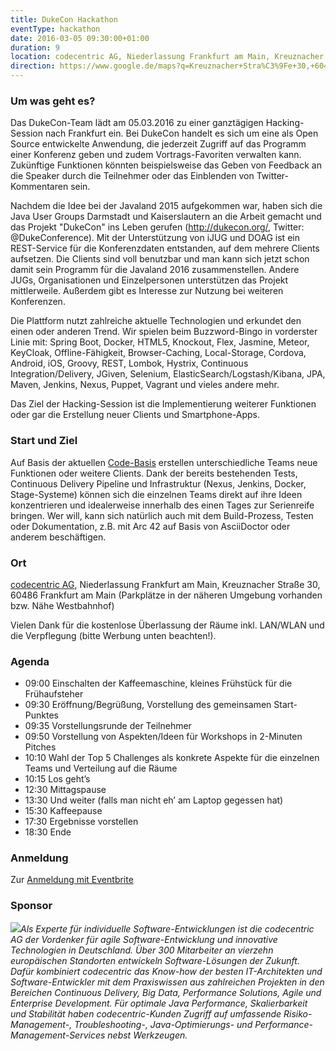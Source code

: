 ```yaml
---
title: DukeCon Hackathon
eventType: hackathon
date: 2016-03-05 09:30:00+01:00
duration: 9
location: codecentric AG, Niederlassung Frankfurt am Main, Kreuznacher Straße 30, 60486 Frankfurt am Main
direction: https://www.google.de/maps?q=Kreuznacher+Stra%C3%9Fe+30,+60486,+Frankfurt+am+Main,+Deutschland
---
```


### Um was geht es?

Das DukeCon-Team lädt am 05.03.2016 zu einer ganztägigen Hacking-Session nach Frankfurt ein. Bei DukeCon handelt es sich um eine als Open Source entwickelte Anwendung, die jederzeit Zugriff auf das Programm einer Konferenz geben und zudem Vortrags-Favoriten verwalten kann. Zukünftige Funktionen könnten beispielsweise das Geben von Feedback an die Speaker durch die Teilnehmer oder das Einblenden von Twitter-Kommentaren sein. 

Nachdem die Idee bei der Javaland 2015 aufgekommen war, haben sich die Java User Groups Darmstadt und Kaiserslautern an die Arbeit gemacht und das Projekt "DukeCon" ins Leben gerufen (http://dukecon.org/, Twitter: @DukeConference). Mit der Unterstützung von iJUG und DOAG ist ein REST-Service für die Konferenzdaten entstanden, auf dem mehrere Clients aufsetzen. Die Clients sind voll benutzbar und man kann sich jetzt schon damit sein Programm für die Javaland 2016 zusammenstellen. Andere JUGs, Organisationen und Einzelpersonen unterstützen das Projekt mittlerweile. Außerdem gibt es Interesse zur Nutzung bei weiteren Konferenzen.

Die Plattform nutzt zahlreiche aktuelle Technologien und erkundet den einen oder anderen Trend. Wir spielen beim Buzzword-Bingo in vorderster Linie mit: Spring Boot, Docker, HTML5, Knockout, Flex, Jasmine, Meteor, KeyCloak, Offline-Fähigkeit, Browser-Caching, Local-Storage, Cordova, Android, iOS, Groovy, REST, Lombok, Hystrix, Continuous Integration/Delivery, JGiven, Selenium, ElasticSearch/Logstash/Kibana, JPA, Maven, Jenkins, Nexus, Puppet, Vagrant und vieles andere mehr.

Das Ziel der Hacking-Session ist die Implementierung weiterer Funktionen oder gar die Erstellung neuer Clients und Smartphone-Apps.

### Start und Ziel

Auf Basis der aktuellen [Code-Basis](https://github.com/dukecon) erstellen unterschiedliche Teams neue Funktionen oder weitere Clients. Dank der bereits bestehenden Tests, Continuous Delivery Pipeline und Infrastruktur (Nexus, Jenkins, Docker, Stage-Systeme) können sich die einzelnen Teams direkt auf ihre Ideen konzentrieren und idealerweise innerhalb des einen Tages zur Serienreife bringen. Wer will, kann sich natürlich auch mit dem Build-Prozess, Testen oder Dokumentation, z.B. mit Arc 42 auf Basis von AsciiDoctor oder anderem beschäftigen.

### Ort

[codecentric AG](https://www.codecentric.de/), Niederlassung Frankfurt am Main, Kreuznacher Straße 30, 60486 Frankfurt am Main (Parkplätze in der näheren Umgebung vorhanden bzw. Nähe Westbahnhof)

Vielen Dank für die kostenlose Überlassung der Räume inkl. LAN/WLAN und die Verpflegung (bitte Werbung unten beachten!).

### Agenda

- 09:00 Einschalten der Kaffeemaschine, kleines Frühstück für die Frühaufsteher
- 09:30 Eröffnung/Begrüßung, Vorstellung des gemeinsamen Start-Punktes
- 09:35 Vorstellungsrunde der Teilnehmer
- 09:50 Vorstellung von Aspekten/Ideen für Workshops in 2-Minuten Pitches
- 10:10 Wahl der Top 5 Challenges als konkrete Aspekte für die einzelnen Teams und Verteilung auf die Räume
- 10:15 Los geht’s
- 12:30 Mittagspause
- 13:30 Und weiter (falls man nicht eh’ am Laptop gegessen hat)
- 15:30 Kaffeepause
- 17:30 Ergebnisse vorstellen
- 18:30 Ende

### Anmeldung

Zur [Anmeldung mit Eventbrite](https://www.eventbrite.de/e/dukecon-hackathon-2016-tickets-21004334530)

### Sponsor

<a href="https://www.codecentric.de/"><img src="/images/sponsors/codecentric.png" class="sponsorpic"/></a>_Als Experte für individuelle Software-Entwicklungen ist die codecentric AG der Vordenker für agile Software-Entwicklung und innovative Technologien in Deutschland. Über 300 Mitarbeiter an vierzehn europäischen Standorten entwickeln Software-Lösungen der Zukunft. Dafür kombiniert codecentric das Know-how der besten IT-Architekten und Software-Entwickler mit dem Praxiswissen aus zahlreichen Projekten in den Bereichen Continuous Delivery, Big Data, Performance Solutions, Agile und Enterprise Development. Für optimale Java Performance, Skalierbarkeit und Stabilität haben codecentric-Kunden Zugriff auf umfassende Risiko-Management-, Troubleshooting-, Java-Optimierungs- und Performance-Management-Services nebst Werkzeugen._

